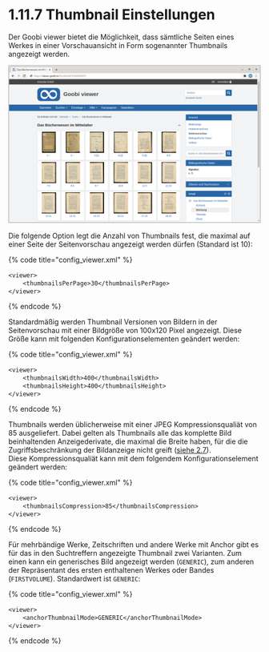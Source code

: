 # 1.11.7 Thumbnail Einstellungen

Der Goobi viewer bietet die Möglichkeit, dass sämtliche Seiten eines Werkes in einer Vorschauansicht in Form sogenannter Thumbnails angezeigt werden.

![Seitenvorschau](../../../.gitbook/assets/conf_1.11.7.png)

Die folgende Option legt die Anzahl von Thumbnails fest, die maximal auf einer Seite der Seitenvorschau angezeigt werden dürfen \(Standard ist 10\):

{% code title="config\_viewer.xml" %}
```markup
<viewer>
    <thumbnailsPerPage>30</thumbnailsPerPage>
</viewer>
```
{% endcode %}

Standardmäßig werden Thumbnail Versionen von Bildern in der Seitenvorschau mit einer Bildgröße von 100x120 Pixel angezeigt. Diese Größe kann mit folgenden Konfigurationselementen geändert werden:

{% code title="config\_viewer.xml" %}
```markup
<viewer>
    <thumbnailsWidth>400</thumbnailsWidth>
    <thumbnailsHeight>400</thumbnailsHeight>
</viewer>
```
{% endcode %}

Thumbnails werden üblicherweise mit einer JPEG Kompressionsqualiät von 85 ausgeliefert. Dabei gelten als Thumbnails alle das komplette Bild beinhaltenden Anzeigederivate, die maximal die Breite haben, für die die Zugriffsbeschränkung der Bildanzeige nicht greift \([siehe 2.7](../7.md)\).   
Diese Kompressionsqualiät kann mit dem folgendem Konfigurationselement geändert werden: 

{% code title="config\_viewer.xml" %}
```markup
<viewer>
    <thumbnailsCompression>85</thumbnailsCompression>
</viewer>
```
{% endcode %}

Für mehrbändige Werke, Zeitschriften und andere Werke mit Anchor gibt es für das in den Suchtreffern angezeigte Thumbnail zwei Varianten.  Zum einen kann ein generisches Bild angezeigt werden \(`GENERIC`\), zum anderen der Repräsentant des ersten enthaltenen Werkes oder Bandes \(`FIRSTVOLUME`\). Standardwert ist `GENERIC`:

{% code title="config\_viewer.xml" %}
```markup
<viewer>
    <anchorThumbnailMode>GENERIC</anchorThumbnailMode>
</viewer>
```
{% endcode %}



